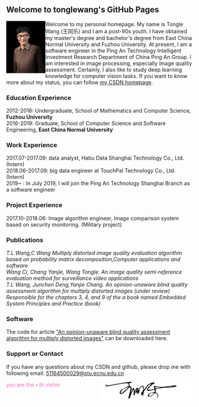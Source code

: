 ## Welcome to tonglewang's GitHub Pages
<img src="/itsme.jpg" align='left'  height="140" width="105">Welcome to my personal homepage. My name is Tongle Wang (王同乐) and I am a post-90s youth. I have obtained my master's degree and bachelor's degree from East China Normal University and Fuzhou University. At present, I am a software engineer in the Ping An Technology Intelligent Investment Research Department of China Ping An Group. I am interested in image processing, especially image quality assessment. Certainly, I also like to study deep learning knowledge for computer vision tasks. If you want to know more about my status, you can follow [my CSDN homepage](https://blog.csdn.net/ecnu18918079120).

### Education  Experience
2012-2016: Undergraduate, School of Mathematics and Computer Science, **Fuzhou University**  
2016-2019: Graduate, School of Computer Science and Software Engineering, **East China Normal University**
###  Work Experience
2017.07-2017.09: data analyst, Habu Data Shanghai Technology Co., Ltd.  (Intern)  
2018.06-2017.09: big data engineer at TouchPal Technology Co., Ltd.  (Intern)  
2019~    : In July 2019, I will join the Ping An Technology Shanghai Branch as a software engineer
### Project Experience
2017.10-2018.06: Image algorithm engineer, Image comparison system based on security monitoring. (Military project)
### Publications
*T.L.Wang,C Wang Multiply distorted image quality evaluation algorithm based on probability matrix decomposition,Computer applications and software  
Wang Ci, Chang Yanjie, Wang Tongle. An image quality semi-reference evaluation method for surveillance video applications   
T.L Wang, Junchen Deng,Yanjie Chang. An opinion-unaware blind quality assessment algorithm for multiply distorted images (under review)  
Responsible for the chapters 3, 4, and 9 of the a book named Embedded System Principles and Practice (book)*
### Software
The code for article ["An opinion-unaware blind quality assessment algorithm for multiply distorted images"](https://github.com/tonglewang/Electronics-Letters_code) can be downloaded here.
### Support or Contact
If you have any questions about my CSDN and github, please drop me with following email:
51164500029@stu.ecnu.edu.cn
<img src="/name.jpg" align='right' height="70" width="250">
<script src="https://cdn1.lncld.net/static/js/av-min-1.5.0.js"></script>
<script src="https://jerry-cdn.b0.upaiyun.com/hit-kounter/hit-kounter-lc-0.3.0.js"></script>
<body><nobr><font color="Hotpink">you are the </font><span data-hk-page="current"> - </span><font color="Hotpink">th visitor</font></nobr></body> 
